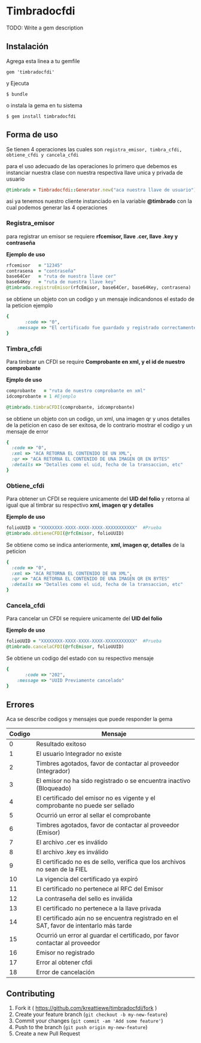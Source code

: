# Timbradocfdi

TODO: Write a gem description

## Instalación

Agrega esta linea a tu gemfile

    gem 'timbradocfdi'

y Ejecuta

    $ bundle

o instala la gema en tu sistema

    $ gem install timbradocfdi

## Forma de uso

Se tienen 4 operaciones las cuales son ``` registra_emisor, timbra_cfdi, obtiene_cfdi y cancela_cfdi ``` 

para el uso adecuado de las operaciones lo primero que debemos es instanciar nuestra clase con nuestra respectiva llave unica y privada de usuario

``` ruby 
@timbrado = Timbradocfdi::Generator.new("aca nuestra llave de usuario")
``` 

asi ya tenemos nuestro cliente instanciado en la variable **@timbrado** con la cual podemos generar las 4 operaciones


### Registra_emisor

para registrar un emisor se requiere **rfcemisor, llave .cer, llave .key y contraseña**

**Ejemplo de uso**

``` ruby
rfcemisor   = "12345"
contrasena  = "contraseña"
base64Cer   = "ruta de nuestra llave cer"
base64Key   = "ruta de nuestra llave key"
@timbrado.registroEmisor(rfcEmisor, base64Cer, base64Key, contrasena)
``` 

se obtiene un objeto con un codigo y un mensaje indicandonos el estado de la peticion ejemplo


``` ruby 
{
       :code => "0",
    :message => "El certificado fue guardado y registrado correctamente"
}
``` 

### Timbra_cfdi

Para timbrar un CFDI se require **Comprobante en xml, y el id de nuestro comprobante**

**Ejmplo de uso** 

``` ruby 
comprobante   = "ruta de nuestro comprobante en xml"
idcomprobante = 1 #Ejemplo

@timbrado.timbraCFDI(comprobante, idcomprobante)
``` 

se obtiene un objeto con un codigo, un xml, una imagen qr y unos detalles de la peticion en caso de ser exitosa, de lo contrario mostrar el codigo y un mensaje de error 

``` ruby 
{
  :code => "0",
  :xml => "ACA RETORNA EL CONTENIDO DE UN XML",
  :qr => "ACA RETORNA EL CONTENIDO DE UNA IMAGEN QR EN BYTES"
  :details => "Detalles como el uid, fecha de la transaccion, etc"
}
```

### Obtiene_cfdi

Para obtener un CFDI se requiere unicamente del **UID del folio** y retorna al igual que al timbrar su respectivo **xml, imagen qr y detalles**

**Ejemplo de uso**

``` ruby
folioUUID = "XXXXXXXX-XXXX-XXXX-XXXX-XXXXXXXXXXX"  #Prueba
@timbrado.obtieneCFDI(@rfcEmisor, folioUUID)
``` 

Se obtiene como se indica anteriormente, **xml, imagen qr, detalles** de la peticion

``` ruby 
{
  :code => "0",
  :xml => "ACA RETORNA EL CONTENIDO DE UN XML",
  :qr => "ACA RETORNA EL CONTENIDO DE UNA IMAGEN QR EN BYTES"
  :details => "Detalles como el uid, fecha de la transaccion, etc"
}
```


### Cancela_cfdi

Para cancelar un CFDI se requiere unicamente del **UID del folio** 

**Ejemplo de uso**

``` ruby
folioUUID = "XXXXXXXX-XXXX-XXXX-XXXX-XXXXXXXXXXX"  #Prueba
@timbrado.cancelaCFDI(@rfcEmisor, folioUUID)
``` 

Se obtiene un codigo del estado con su respectivo mensaje 

``` ruby
{
       :code => "202",
    :message => "UUID Previamente cancelado"
}
```


## Errores

Aca se describe codigos y mensajes que puede responder la gema

| Codigo  |  Mensaje                                                          |
|---------|-------------------------------------------------------------------|
| 0       | Resultado exitoso                                                 |
| 1       | El usuario Integrador no existe                                   |
| 2       | Timbres agotados, favor de contactar al proveedor (Integrador)    |
| 3       | El emisor no ha sido registrado o se encuentra inactivo (Bloqueado)  |
| 4       | El certificado del emisor no es vigente y el comprobante no puede ser sellado  |
| 5       | Ocurrió un error al sellar el comprobante                         |
| 6       | Timbres agotados, favor de contactar al proveedor (Emisor)        |
| 7       | El archivo .cer es inválido                                       |
| 8       | El archivo .key es inválido                                       |
| 9       | El certificado no es de sello, verifica que los archivos no sean de la FIEL  |
| 10      | La vigencia del certificado ya expiró                             |
| 11      | El certificado no pertenece al RFC del Emisor                     |
| 12      | La contraseña del sello es inválida                               |
| 13      | El certificado no pertenece a la llave privada                    |
| 14      | El certificado aún no se encuentra registrado en el SAT, favor de intentarlo más tarde  |
| 15      | Ocurrió un error al guardar el certificado, por favor contactar al proveedor  |
| 16      | Emisor no registrado                                              |
| 17      | Error al obtener cfdi                                             |
| 18      | Error de cancelación                                              |


## Contributing

1. Fork it ( https://github.com/kreattiewe/timbradocfdi/fork )
2. Create your feature branch (`git checkout -b my-new-feature`)
3. Commit your changes (`git commit -am 'Add some feature'`)
4. Push to the branch (`git push origin my-new-feature`)
5. Create a new Pull Request
